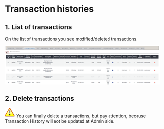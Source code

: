 # Transaction histories

## 1. List of transactions

On the list of transactions you see modified/deleted transactions.

![List of transactions histories](../../.gitbook/assets/en_admin_trahistories.png)

## 2. Delete transactions

![Important](../../.gitbook/assets/en_important.png)
You can finally delete a transactions, but pay attention, because Transaction History will not be updated at Admin side.
